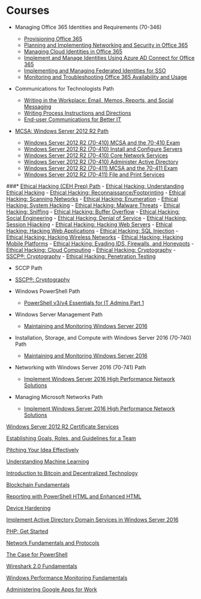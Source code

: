 # Courses

* Managing Office 365 Identities and Requirements (70-346)
    - [Provisioning Office 365](https://app.pluralsight.com/library/courses/office-365-provisioning)
    - [Planning and Implementing Networking and Security in Office 365](https://app.pluralsight.com/library/courses/planning-implementing-networking-security-o365)
    - [Managing Cloud Identities in Office 365](https://app.pluralsight.com/library/courses/managing-cloud-identities-o365)
    - [Implement and Manage Identities Using Azure AD Connect for Office 365](https://app.pluralsight.com/library/courses/implement-manage-identities-azure-ad-o365)
    - [Implementing and Managing Federated Identities for SSO](https://app.pluralsight.com/library/courses/sso-federated-identities-managing-implementing)
    - [Monitoring and Troubleshooting Office 365 Availability and Usage](https://app.pluralsight.com/library/courses/o365-monitor-troubleshoot-availability-usage)


* Communications for Technologists Path
    - [Writing in the Workplace: Email, Memos, Reports, and Social Messaging](https://pluralsight.com/library/courses/writing-workplace-email-memos-reports-social)
    - [Writing Process Instructions and Directions](https://pluralsight.com/library/courses/process-instructions)
    - [End-user Communications for Better IT](https://pluralsight.com/library/courses/end-user-communications-better-it)
    
* [MCSA: Windows Server 2012 R2 Path](https://pluralsight.com/paths/certificate/mcsa)
    - [Windows Server 2012 R2 (70-410) MCSA and the 70-410 Exam](https://pluralsight.com/library/courses/windows-server-2012-mcsa-70-410)
    - [Windows Server 2012 R2 (70-410) Install and Configure Servers](https://pluralsight.com/library/courses/windows-server-2012-70-410-install-configure-servers)
    - [Windows Server 2012 R2 (70-410) Core Network Services](https://pluralsight.com/library/courses/windows-server-2012-70-410-core-network-services)    
    - [Windows Server 2012 R2 (70-410) Administer Active Directory](https://pluralsight.com/library/courses/windows-server-2012-70-410-active-directory)    
    - [Windows Server 2012 R2 (70-411) MCSA and the 70-411 Exam](https://pluralsight.com/library/courses/windows-server-2012-mcsa-70-411/table-of-contents)
    - [Windows Server 2012 R2 (70-411) File and Print Services](https://pluralsight.com/library/courses/windows-server-2012-70-411-file-print-services)

###* [Ethical Hacking (CEH Prep) Path](https://app.pluralsight.com/paths/certificate/ethical-hacking)
    - [Ethical Hacking: Understanding Ethical Hacking](https://pluralsight.com/library/courses/ethical-hacking-understanding)
    - [Ethical Hacking: Reconnaissance/Footprinting](https://pluralsight.com/library/courses/ethical-hacking-reconnaissance-footprinting)
    - [Ethical Hacking: Scanning Networks](https://pluralsight.com/library/courses/ethical-hacking-scanning-networks)
    - [Ethical Hacking: Enumeration](https://pluralsight.com/library/courses/ethical-hacking-enumeration)
    - [Ethical Hacking: System Hacking](https://pluralsight.com/library/courses/ethical-hacking-system-hacking)
    - [Ethical Hacking: Malware Threats](https://pluralsight.com/library/courses/ethical-hacking-malware-threats)
    - [Ethical Hacking: Sniffing](https://pluralsight.com/library/courses/ethical-hacking-sniffing)
    - [Ethical Hacking: Buffer Overflow](https://pluralsight.com/library/courses/ethical-hacking-buffer-overflow)
    - [Ethical Hacking: Social Engineering](https://pluralsight.com/library/courses/ethical-hacking-social-engineering)
    - [Ethical Hacking: Denial of Service](https://pluralsight.com/library/courses/ethical-hacking-denial-service)
    - [Ethical Hacking: Session Hijacking](https://pluralsight.com/library/courses/ethical-hacking-session-hijacking)
    - [Ethical Hacking: Hacking Web Servers](https://pluralsight.com/library/courses/ethical-hacking-web-servers)
    - [Ethical Hacking: Hacking Web Applications](https://pluralsight.com/library/courses/ethical-hacking-web-applications)
    - [Ethical Hacking: SQL Injection](https://pluralsight.com/library/courses/ethical-hacking-sql-injection)
    - [Ethical Hacking: Hacking Wireless Networks](https://pluralsight.com/library/courses/ethical-hacking-wireless-networks)
    - [Ethical Hacking: Hacking Mobile Platforms](https://pluralsight.com/library/courses/ethical-hacking-mobile-platforms)
    - [Ethical Hacking: Evading IDS, Firewalls, and Honeypots](https://pluralsight.com/library/courses/ethical-hacking-evading-ids-firewalls-honeypots)
    - [Ethical Hacking: Cloud Computing](https://pluralsight.com/library/courses/ethical-hacking-cloud-computing)
    - [Ethical Hacking: Cryptography](https://pluralsight.com/library/courses/ethical-hacking-cryptography)
    - [SSCP®: Cryptography](https://pluralsight.com/library/courses/sscp2015-cryptography)
    - [Ethical Hacking: Penetration Testing](https://pluralsight.com/library/courses/ethical-hacking-penetration-testing)













* SCCP Path
 - [SSCP®: Cryptography](https://app.pluralsight.com/library/courses/sscp2015-cryptography/table-of-contents)
    
* Windows PowerShell Path
    - [PowerShell v3/v4 Essentials for IT Admins Part 1](https://app.pluralsight.com/library/courses/powershell-v3-essentials-it-pt1/table-of-contents)
    
 * Windows Server Management Path
    - [Maintaining and Monitoring Windows Server 2016](https://app.pluralsight.com/library/courses/windows-server-2016-maintaining-monitoring/table-of-contents)
 
 * Installation, Storage, and Compute with Windows Server 2016 (70-740) Path
     - [Maintaining and Monitoring Windows Server 2016](https://app.pluralsight.com/library/courses/windows-server-2016-maintaining-monitoring/table-of-contents)
  
 * Networking with Windows Server 2016 (70-741) Path
    - [Implement Windows Server 2016 High Performance Network Solutions](https://app.pluralsight.com/library/courses/windows-server-2016-network-solutions/table-of-contents)
 
 * Managing Microsoft Networks Path
    - [Implement Windows Server 2016 High Performance Network Solutions](https://app.pluralsight.com/library/courses/windows-server-2016-network-solutions/table-of-contents)
    
    
    
    
[Windows Server 2012 R2 Certificate Services](https://app.pluralsight.com/library/courses/windows-server-2012-r2-certificate-services/table-of-contents)

[Establishing Goals, Roles, and Guidelines for a Team](https://app.pluralsight.com/library/courses/establish-team-goals-roles-guidelines/table-of-contents)

[Pitching Your Idea Effectively](https://app.pluralsight.com/library/courses/pitching-idea-effectively/table-of-contents)

[Understanding Machine Learning](https://app.pluralsight.com/library/courses/understanding-machine-learning/table-of-contents)

[Introduction to Bitcoin and Decentralized Technology](https://app.pluralsight.com/library/courses/bitcoin-decentralized-technology/table-of-contents)

[Blockchain Fundamentals](https://app.pluralsight.com/library/courses/blockchain-fundamentals/table-of-contents)

[Reporting with PowerShell HTML and Enhanced HTML](https://app.pluralsight.com/library/courses/reporting-powershell-enhanced-html/table-of-contents)

[Device Hardening](https://app.pluralsight.com/library/courses/device-hardening-cnd/table-of-contents)

[Implement Active Directory Domain Services in Windows Server 2016](https://app.pluralsight.com/library/courses/windows-server-2016-active-directory-domain-services-implement/table-of-contents)

[PHP: Get Started](https://app.pluralsight.com/library/courses/php-get-started/table-of-contents)

[Network Fundamentals and Protocols](https://app.pluralsight.com/library/courses/network-fundamentals-protocols/table-of-contents)

[The Case for PowerShell](https://app.pluralsight.com/library/courses/case-for-powershell/table-of-contents)

[Wireshark 2.0 Fundamentals](https://app.pluralsight.com/library/courses/wireshark-2-0-fundamentals/table-of-contents)






[Windows Performance Monitoring Fundamentals](https://app.pluralsight.com/library/courses/windows-performance-monitoring-fundamentals/table-of-contents)

[Administering Google Apps for Work](https://app.pluralsight.com/library/courses/google-apps-work-administering/table-of-contents)





    
    
    


 
